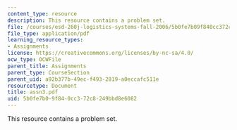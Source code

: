 ```yaml
---
content_type: resource
description: This resource contains a problem set.
file: /courses/esd-260j-logistics-systems-fall-2006/5b0fe7b09f840cc372c8249bbd8e6082_assn3.pdf
file_type: application/pdf
learning_resource_types:
- Assignments
license: https://creativecommons.org/licenses/by-nc-sa/4.0/
ocw_type: OCWFile
parent_title: Assignments
parent_type: CourseSection
parent_uid: a92b377b-49ec-f493-2819-a0eccafc511e
resourcetype: Document
title: assn3.pdf
uid: 5b0fe7b0-9f84-0cc3-72c8-249bbd8e6082
---
```

This resource contains a problem set.